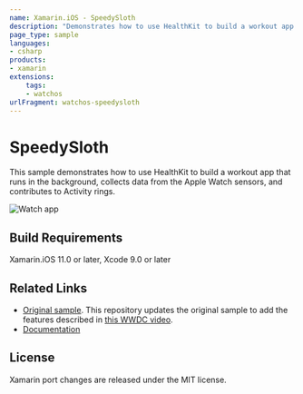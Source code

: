 ```yaml
---
name: Xamarin.iOS - SpeedySloth
description: "Demonstrates how to use HealthKit to build a workout app that runs in the background, collects data from the Apple Watch sensors (watchOS)"
page_type: sample
languages:
- csharp
products:
- xamarin
extensions:
    tags:
    - watchos
urlFragment: watchos-speedysloth
---
```

# SpeedySloth

This sample demonstrates how to use HealthKit to build a workout app that runs in the background, collects data from the Apple Watch sensors, and contributes to Activity rings.

![Watch app](Screenshots/watchOS/watchOS-2.png)

## Build Requirements

Xamarin.iOS 11.0 or later, Xcode 9.0 or later

## Related Links

- [Original sample](https://developer.apple.com/library/content/samplecode/SpeedySloth/Introduction/Intro.html). This repository updates the original sample to add the features described in [this WWDC video](https://developer.apple.com/videos/play/wwdc2017/221/).
- [Documentation](https://developer.apple.com/documentation/watchkit)

## License

Xamarin port changes are released under the MIT license.
